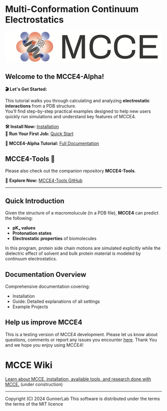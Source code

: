 # Multi-Conformation Continuum Electrostatics

<p align="center">
  <img src="docs/images/mcce_logo1.png" alt="MCCE Logo" style="max-width: 100%; height: auto;">
</p>

## Welcome to the __MCCE4-Alpha__! 

__🎬 Let's Get Started:__ 

This tutorial walks you through calculating and analyzing __electrostatic interactions__ from a PDB structure.  
You’ll find step-by-step practical examples designed to help new users quickly run simulations and understand key features of MCCE4.

__🛠️ Install Now:__ [Installation](https://gunnerlab.github.io/mcce4_tutorial/docs/installation/)  
__🚀 Run Your First Job:__ [Quick Start](https://gunnerlab.github.io/mcce4_tutorial/docs/guide/quick_start/)  

__📖 MCCE4-Alpha Tutorial:__ [Full Documentation](https://gunnerlab.github.io/mcce4_tutorial/)

## MCCE4-Tools 🔧  
Please also check out the companion repository __MCCE4-Tools__. 

🧰 __Explore Now:__ [MCCE4-Tools GitHub](https://github.com/GunnerLab/MCCE4-Tools)

---

## __Quick Introduction__

Given the structure of a macromolucule (in a PDB file), __MCCE4__ can predict the following:

- __pKₐ values__
- __Protonation states__
- __Electrostatic properties__ of biomolecules

In this program, protein side chain motions are simulated explicitly while the dielectric effect of solvent and bulk protein material is modeled by continuum electrostatics.

## __Documentation Overview__
Comprehensive documentation covering:
- Installation
- Guide: Detailed explanations of all settings
- Example Projects 

## Help us improve MCCE4
This is a testing version of MCCE4 development. 
Please let us know about questions, comments or report any issues you encounter [here](https://github.com/GunnerLab/MCCE4-Alpha/issues).
Thank You and we hope you enjoy using MCCE4!  

# MCCE Wiki
[Learn about MCCE, installation, available tools, and research done with MCCE.](https://mccewiki.levich.net) (under construction)

---

Copyright (C) 2024 GunnerLab
This software is distributed under the terms the terms of the MIT licence
